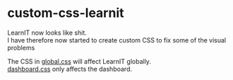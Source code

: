 # custom-css-learnit

LearnIT now looks like shit.\
I have therefore now started to create custom CSS to fix some of the visual problems

The CSS in [global.css](https://github.com/lucasfth/custom-css-learnit/blob/main/global.css) will affect LearnIT globally.\
[dashboard.css](https://github.com/lucasfth/custom-css-learnit/blob/main/dashboard.css) only affects the dashboard.
